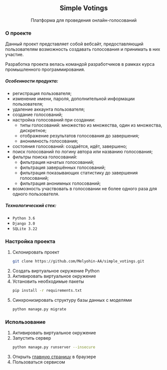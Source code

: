 <div align="center">
  <h2 align="center">Simple Votings</h2>
  <p align="center">Платформа для проведения онлайн-голосований</p>
</div>


### О проекте

Данный проект представляет собой вебсайт, предоставляющий пользователям возможность создавать голосования и принимать в них участие.

Разработка проекта велась командой разработчиков в рамках курса промышленного программирования.

##### Особенности продукта:
* регистрация пользователя;
* изменение имени, пароля, дополнительной информации пользователя;
* удаление аккаунта пользователя;
* создание голосований;
* настройка голосований при создании:
    * типы голосований: множество из множества, один из множества, дискретное;
    * отображение результатов голосования до завершения;
    * анонимность голосования;
* состояния голосований: создаётся, идёт, завершено;
* поиск голосований по логину автора или названию голосования;
* фильтры поиска голосований:
    * фильтрация начатых голосований;
    * фильтрация завершённых голосований;
    * фильтрация показывающих статистику до завершения голосований;
    * фильтрация анонимных голосований;
* возмоэность участвовать в голосовании не более одного раза для одного пользователя.

##### Технологический стек:
* `Python 3.6`
* `Django 3.0`
* `SQLite 3.22`


### Настройка проекта

1. Склонировать проект
    ```sh
    git clone https://github.com/Melyohin-AA/simple_votings.git
    ```
2. Создать виртуальное окружение Python
3. Активировать виртуальное окружение
4. Установить необходимые пакеты
    ```sh
    pip install -r requirements.txt
    ```
5. Синхронизировать структуру базы данных с моделями
    ```sh
    python manage.py migrate
    ```


### Использование

1. Активировать виртуальное окружение
2. Запустить сервер
    ```sh
    python manage.py runserver --insecure
    ```
3. Открыть [главную страницу](http://127.0.0.1:8000) в браузере
4. Пользоваться сервисом
